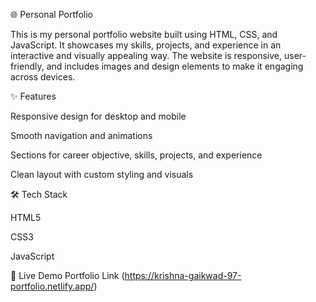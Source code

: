 🌐 Personal Portfolio

This is my personal portfolio website built using HTML, CSS, and JavaScript. It showcases my skills, projects, and experience in an interactive and visually appealing way. The website is responsive, user-friendly, and includes images and design elements to make it engaging across devices.

✨ Features

Responsive design for desktop and mobile

Smooth navigation and animations

Sections for career objective, skills, projects, and experience

Clean layout with custom styling and visuals

🛠 Tech Stack

HTML5

CSS3

JavaScript

🚀 Live Demo
Portfolio Link
 (https://krishna-gaikwad-97-portfolio.netlify.app/)
